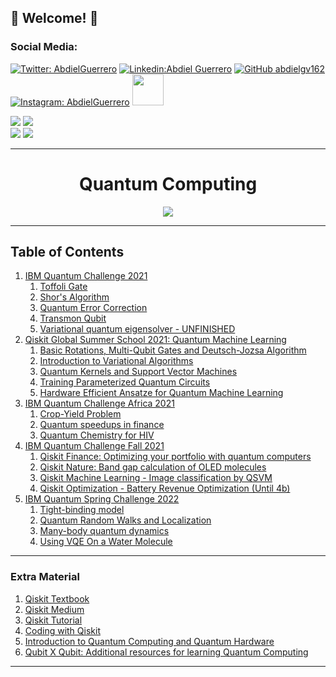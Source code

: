 ## :purple_heart: Welcome!  :purple_heart:


### Social Media: 



[![Twitter: AbdielGuerrero](https://img.shields.io/twitter/follow/AbdielGuerrer20?style=social)](https://twitter.com/AbdielGuerrer20) [![Linkedin:Abdiel Guerrero](https://img.shields.io/badge/-AbdielGuerrero-purple?style=flat-square&logo=Linkedin&logoColor=white&link=https://www.linkedin.com/in/abdiel-guerrero-162-gv/)](https://www.linkedin.com/in/abdiel-guerrero-162-gv/) [![GitHub abdielgv162](https://img.shields.io/github/followers/abdielgv162?label=follow&style=social)](https://github.com/abdielgv162) [![Instagram: AbdielGuerrero](https://img.shields.io/badge/-abdielgv162-purple?style=flat-square&logo=Instagram&logoColor=white&link=https://www.instagram.com/abdielgv162/)](https://www.instagram.com/abdielgv162/)  <a href="https://platzi.com/p/abdiel-guerrero/"><img width="50" src="https://upload.wikimedia.org/wikipedia/commons/3/32/Platzi.jpg" />
</a>


[![](https://img.shields.io/badge/Quantum_Challenge_2020-Foundational_Badge-informational??style=plastic&logo=IBM&logoColor=white&color=black)](https://www.youracclaim.com/badges/3a4b7917-8765-4c5f-840e-178e30e8c1ea/public_url)
[![](https://img.shields.io/badge/Qubit_x_Qubit-Intro_to_Quantum_Computing-informational??style=plastic&logo=&logoColor=white&color=black)](https://i.imgur.com/QvXj3yW.png)<br>
[![](https://img.shields.io/badge/QGSS_2021-Quantum_Machine_Learning-informational??style=plastic&logo=&logoColor=white&color=black)](https://i.imgur.com/5GpYnGh.png)
[![](https://img.shields.io/badge/Quantum_Challenge_Fall_2021-Advanced_Badge-informational??style=plastic&logo=IBM&logoColor=white&color=black)](https://www.credly.com/badges/a56e7745-a30f-4b05-b8b6-02ed01ac0424/public_url)

---

<div align="Center"><h1> Quantum Computing </h1></div>
<div align="center">
    <img src="https://miro.medium.com/max/2320/1*uWi50ye7CMZWZAGLytZ7xQ.gif">
</div>

---


## Table of Contents


1. [IBM Quantum Challenge 2021](https://github.com/abdielgv163/Quantum_Computing/tree/master/IBM_Quantum_Challenge_2021)
    1. [Toffoli Gate](https://github.com/abdielgv163/Quantum_Computing/blob/master/IBM_Quantum_Challenge_2021/ex1-Toffoli%20gate.ipynb)
    2. [Shor's Algorithm](https://github.com/abdielgv163/Quantum_Computing/blob/master/IBM_Quantum_Challenge_2021/ex2-Shor-s-algorithm.ipynb)      
    3. [Quantum Error Correction](https://github.com/abdielgv163/Quantum_Computing/blob/master/IBM_Quantum_Challenge_2021/ex3-Quantum-error-correction.ipynb)
    4. [Transmon Qubit](https://github.com/abdielgv163/Quantum_Computing/blob/master/IBM_Quantum_Challenge_2021/ex4-Transmon-qubit.ipynb)
    5. [Variational quantum eigensolver - UNFINISHED](https://github.com/abdielgv163/Quantum_Computing/blob/master/IBM_Quantum_Challenge_2021/ex5-Variational-quantum-eigensolver.ipynb)
2. [Qiskit Global Summer School 2021: Quantum Machine Learning](https://github.com/abdielgv163/Quantum_Computing/tree/master/Qiskit_QSS_2021_Quantum_Machine_Learning/Labs)
   1. [Basic Rotations, Multi-Qubit Gates and Deutsch-Jozsa Algorithm](https://github.com/abdielgv163/Quantum_Computing/blob/master/Qiskit_QSS_2021_Quantum_Machine_Learning/Labs/lab-1-BasicRotaions-MultiQubitGates-DeutsJozsa-Algorithm.ipynb)
   2. [Introduction to Variational Algorithms](https://github.com/abdielgv163/Quantum_Computing/blob/master/Qiskit_QSS_2021_Quantum_Machine_Learning/Labs/lab-2-Introduction-to-Variational-Algorithms.ipynb)
   3. [Quantum Kernels and Support Vector Machines](https://github.com/abdielgv163/Quantum_Computing/blob/master/Qiskit_QSS_2021_Quantum_Machine_Learning/Labs/lab-3-Quantum-Kernels-and-Support-Vector-Machines.ipynb)
   4. [Training Parameterized Quantum Circuits](https://github.com/abdielgv163/Quantum_Computing/blob/master/Qiskit_QSS_2021_Quantum_Machine_Learning/Labs/lab-4-Training-Parameterized-Quantum-Circuits.ipynb)
   5. [Hardware Efficient Ansatze for Quantum Machine Learning](https://github.com/abdielgv163/Quantum_Computing/blob/master/Qiskit_QSS_2021_Quantum_Machine_Learning/Labs/lab-5-Hardware-Efficient-Ansatze-for-Quantum-Machine-Learning.ipynb)
3. [IBM Quantum Challenge Africa 2021](https://github.com/abdielgv162/Quantum_Computing/tree/master/IBM_Quantum_Challenge_Africa_2021)
    1. [Crop-Yield Problem](https://github.com/abdielgv163/Quantum_Computing/blob/master/IBM_Quantum_Challenge_Africa_2021/Lab_1_Crop-Yield-Problem.ipynb)
    2. [Quantum speedups in finance](https://github.com/abdielgv163/Quantum_Computing/blob/master/IBM_Quantum_Challenge_Africa_2021/Lab_2_Quantum_Speedups_in_Finance.ipynb)
    3. [Quantum Chemistry for HIV](https://github.com/abdielgv163/Quantum_Computing/blob/master/IBM_Quantum_Challenge_Africa_2021/Lab_3_Quantum_Chemistry_for_HIV.ipynb)
4. [IBM Quantum Challenge Fall 2021](https://github.com/abdielgv163/Quantum_Computing/tree/master/IBM_Quantum_Challenge_Fall_2021)
   1. [Qiskit Finance: Optimizing your portfolio with quantum computers](https://github.com/abdielgv163/Quantum_Computing/blob/master/IBM_Quantum_Challenge_Fall_2021/Qiskit_Finance_Optimizing_your_Portfolio_with_Quantum_Computers_.ipynb)
   2. [Qiskit Nature: Band gap calculation of OLED molecules](https://github.com/abdielgv163/Quantum_Computing/blob/master/IBM_Quantum_Challenge_Fall_2021/Qiskit_Nature_Band_gap_calculation_of_OLED_molecules.ipynb)
   3. [Qiskit Machine Learning - Image classification by QSVM](https://github.com/abdielgv163/Quantum_Computing/blob/master/IBM_Quantum_Challenge_Fall_2021/Qiskit_Machine_Learning-Image_classification_by_QSVM.ipynb)
   4. [Qiskit Optimization - Battery Revenue Optimization (Until 4b)](https://github.com/abdielgv163/Quantum_Computing/blob/master/IBM_Quantum_Challenge_Fall_2021/QiskitOptimization-Battery_Revenue_Optimization.ipynb)
5. [IBM Quantum Spring Challenge 2022](https://github.com/abdielgv163/Quantum_Computing/tree/master/IBM_%20Quantum_Spring_Challenge%202022)
    1. [Tight-binding model](https://github.com/abdielgv163/Quantum_Computing/blob/master/IBM_%20Quantum_Spring_Challenge%202022/Exercise_1-Tight_binding_model.ipynb)
    2. [Quantum Random Walks and Localization](https://github.com/abdielgv163/Quantum_Computing/blob/master/IBM_%20Quantum_Spring_Challenge%202022/Exercise_2-Quantum_Random_Walks_and_Localization.ipynb)
    3. [Many-body quantum dynamics](https://github.com/abdielgv163/Quantum_Computing/blob/master/IBM_%20Quantum_Spring_Challenge%202022/Exercise_3-Many_Body_Quantum_Dynamics.ipynb)
    4. [Using VQE On a Water Molecule](https://github.com/abdielgv163/Quantum_Computing/blob/master/IBM_%20Quantum_Spring_Challenge%202022/Exercise_4-Using_VQE_On_a_Water_Molecule.ipynb)



---


### Extra Material

1. [Qiskit Textbook](https://qiskit.org/textbook/preface.html)
2. [Qiskit Medium](https://medium.com/@qiskit)
3. [Qiskit Tutorial](https://qiskit.org/documentation/tutorials/circuits/1_getting_started_with_qiskit.html)
4. [Coding with Qiskit](https://www.youtube.com/playlist?list=PLOFEBzvs-Vvp2xg9-POLJhQwtVktlYGbY)
5. [Introduction to Quantum Computing and Quantum Hardware](https://qiskit.org/learn/intro-qc-qh)
6. [Qubit X Qubit: Additional resources for learning Quantum Computing ](https://docs.google.com/document/d/1la4loyedXYLbfaxOXVUlmrWAoLZTO7j0tALGM2QFzmo/edit?fbclid=IwAR0l0fz3PaoEmFpXsYkpkyYztNWFpK-xd32l3lfijhzKf6gW3SdYbEBA_io)

---


